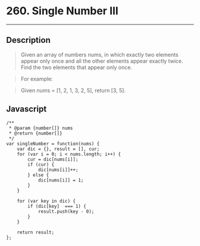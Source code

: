 # 260. Single Number III

---

## Description

> Given an array of numbers nums, in which exactly two elements appear only once and all the other elements appear exactly twice. Find the two elements that appear only once.

> For example:

> Given nums = [1, 2, 1, 3, 2, 5], return [3, 5].

## Javascript


```
/**
 * @param {number[]} nums
 * @return {number[]}
 */
var singleNumber = function(nums) {
    var dic = {}, result = [], cur;
    for (var i = 0; i < nums.length; i++) {
        cur = dic[nums[i]];
        if (cur) {
            dic[nums[i]]++;
        } else {
            dic[nums[i]] = 1;
        }
    }

    for (var key in dic) {
        if (dic[key]  === 1) {
            result.push(key - 0);
        }
    }

    return result;
};
```

